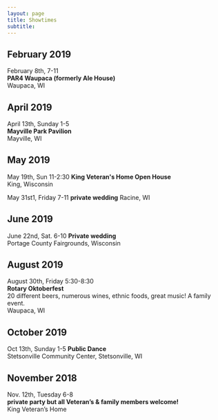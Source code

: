 ```yaml
---
layout: page
title: Showtimes
subtitle: 
---
```


## February 2019
February 8th, 7-11  
**PAR4 Waupaca (formerly Ale House)**  
Waupaca, WI

## April 2019
April 13th, Sunday 1-5  
**Mayville Park Pavilion**  
Mayville, WI

## May 2019
May 19th, Sun 11-2:30
**King Veteran's Home Open House**   
King, Wisconsin

May 31st1, Friday 7-11
**private wedding**
Racine, WI

## June 2019
June 22nd, Sat.  6-10
**Private wedding**   
Portage County Fairgrounds, Wisconsin

## August 2019
August 30th, Friday 5:30-8:30  
**Rotary Oktoberfest**  
20 different beers, numerous wines, ethnic foods, great music! A family event.  
Waupaca, WI

## October 2019
Oct 13th, Sunday 1-5
**Public Dance**  
Stetsonville Community Center, Stetsonville, WI

## November 2018
Nov. 12th, Tuesday 6-8  
**private party but all Veteran’s & family members welcome!**  
King Veteran’s Home
